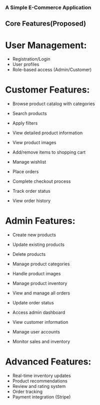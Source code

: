 ### A Simple E-Commerce Application

## Core Features(Proposed)

# User Management:

- Registration/Login
- User profiles
- Role-based access (Admin/Customer)

# Customer Features:

- Browse product catalog with categories
- Search products
- Apply filters
- View detailed product information
- View product images

- Add/remove items to shopping cart
- Manage wishlist
- Place orders
- Complete checkout process
- Track order status
- View order history

# Admin Features:

- Create new products
- Update existing products
- Delete products
- Manage product categories
- Handle product images
- Manage product inventory

- View and manage all orders
- Update order status
- Access admin dashboard
- View customer information
- Manage user accounts
- Monitor sales and inventory

# Advanced Features:

- Real-time inventory updates
- Product recommendations
- Review and rating system
- Order tracking
- Payment integration (Stripe)
